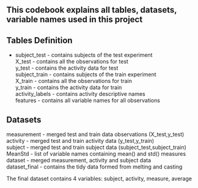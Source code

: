 ## This codebook explains all tables, datasets, variable names used in this project

## Tables Definition

* subject_test - contains subjects of the test experiment  
X_test - contains all the observations for test  
y_test - contains the activity data for test  
subject_train - contains subjects of the train experiment  
X_train - contains all the observations for train  
y_train - contains the activity data for train  
activity_labels - contains activity descriptive names  
features - contains all variable names for all observations  

## Datasets  

measurement - merged test and train data observations (X_test,y_test)  
activity - merged test and train activity data (y_test,y_train)  
subject - merged test and train subject data (subject_test,subject_train)  
MeanStd - list of variable names containing mean() and std() measures  
dataset - merged measurement, activity and subject data  
dataset_final - contains the tidy data formed from melting and casting  

The final dataset contains 4 variables: subject, activity, measure, average

